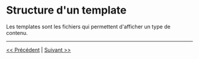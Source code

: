# Structure d'un template

Les templates sont les fichiers qui permettent d'afficher un type de contenu.

---

[<< Précédent](arborescence.md) | [Suivant >>](functions.md)